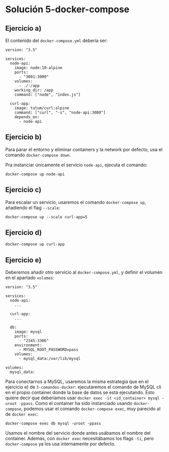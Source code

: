 # Solución 5-docker-compose

## Ejercicio a)
El contenido del `docker-compose.yml` debería ser:
```
version: "3.5"

services:
  node-api:
    image: node:10-alpine
    ports:
      - "3001:3000"
    volumes:
      - ./:/app
    working_dir: /app
    command: ["node", "index.js"]

  curl-app:
    image: tutum/curl:alpine
    command: ["curl", "-s", "node-api:3000"]
    depends_on:
      - node-api
```

## Ejercicio b)
Para parar el entorno y eliminar containers y la network por defecto, usa el comando `docker-compose down`.

Pra instanciar únicamente el servicio `node-api`, ejecuta el comando:
```
docker-compose up node-api
```

## Ejercicio c)
Para escalar un servicio, usaremos el comando `docker-compose up`, añadiendo el flag `--scale`:
```
docker-compose up --scale curl-app=5
```

## Ejercicio d)
```
docker-compose up curl-app
```

## Ejercicio e)
Deberemos añadir otro servicio al `docker-compose.yml`, y definir el volumen en el apartado `volumes`:
```
version: "3.5"

services:
  node-api:
    ...

  curl-app:
    ...

  db:
    image: mysql
    ports:
      - "2345:3306"
    environment:
      - MYSQL_ROOT_PASSWORD=pass
    volumes:
      - mysql_data:/var/lib/mysql

volumes:
  mysql_data:
```

Para conectarnos a MySQL, usaremos la misma estrategia que en el ejercicio e) de `3-comandos-docker`: ejecutaremos el comando de MySQL cli en el propio container donde la base de datos se está ejecutando. Esto quiere decir que deberíamos usar `docker exec -it <id_container> mysql -uroot -ppass`. Como el container ha sido instanciado usando `docker-compose`, podemos usar el comando `docker-compose exec`, muy parecido al de `docker exec`:
```
docker-compose exec db mysql -uroot -ppass
```
Usamos el nombre del servicio donde antes usábamos el nombre del container. Además, con `docker exec` necesitábamos los flags `-ti`, pero `docker-compose` ya los usa internamente por defecto.